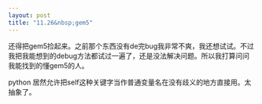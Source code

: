 ```yaml
---
layout: post
title: "11.26&nbsp;gem5"
---
```


还得把gem5捡起来。之前那个东西没有de完bug我非常不爽，我还想试试。不过我把我能想到的debug方法都试过一遍了，还是没法解决问题。所以我打算问问我能找到的懂gem5的人。

python 居然允许把self这种关键字当作普通变量名在没有歧义的地方直接用。太抽象了。